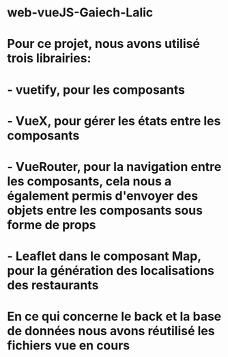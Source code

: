 # web-vueJS-Gaiech-Lalic
# Pour ce projet, nous avons utilisé trois librairies:
# - vuetify, pour les composants
# - VueX, pour gérer les états entre les composants
# - VueRouter, pour la navigation entre les composants, cela nous a également permis d'envoyer des objets entre les composants sous forme de props
# - Leaflet dans le composant Map, pour la génération des localisations des restaurants

# En ce qui concerne le back et la base de données nous avons réutilisé les fichiers vue en cours
